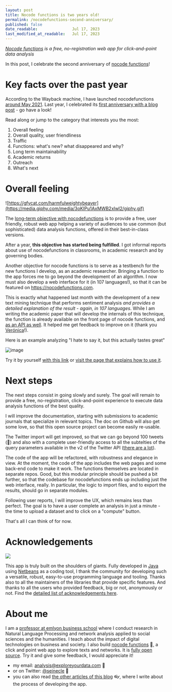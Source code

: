 ```yaml
---
layout: post
title: Nocode functions is two years old!
permalink: /nocodefunctions-second-anniversary/
published: false
date_readable:               Jul 17, 2023
last_modified_at_readable:   Jul 17, 2023
---
```

*[Nocode functions](https://nocodefunctions.com/) is a free, no-registration web app for click-and-point data analysis*

In this post, I celebrate the second anniversary of [nocode functions](https://nocodefunctions.com/)!

# Key facts over the past year

According to the Wayback machine, I have launched nocodefunctions [around May 2021](http://web.archive.org/web/20210503153337/https://nocodefunctions.com/).
Last year, I celebrated its [first anniversary with a blog post](https://nocodefunctions.com/blog/nocodefunctions-is-one-year-old/) - go have a look!

Read along or jump to the category that interests you the most:

1. Overall feeling
2. Overall quality, user friendliness
3. Traffic
4. Functions: what's new? what disappeared and why?
5. Long term maintainability
6. Academic returns
7. Outreach
8. What's next



# Overall feeling

![https://gfycat.com/harmfulweightybeaver](https://media.giphy.com/media/3oKIPu1AxMWB2xlwl2/giphy.gif)

The [long-term objective with nocodefunctions](https://nocodefunctions.com/blog/long-game/) is to provide a free, user friendly, robust web app helping a variety of audiences to use common (but sophisticated) data analysis functions, offered in their best-in-class versions.

After a year, **this objective has started being fulfilled**. I got informal reports about use of nocodefunctions in classrooms, in academic research and by governing bodies.

Another objective for nocode functions is to serve as a testbench for the new functions I develop, as an academic researcher. Bringing a function to the app forces me to go beyond the development of an algorithm. I now must also develop a web interface for it (in 107 languages!), so that it can be featured on https://nocodefunctions.com.

This is exactly what happened last month with the development of a new text mining technique that performs sentiment analysis *and provides a detailed explanation of the result - again, in 107 languages*.
While I am writing the academic paper that will develop the internals of this technique, the function is already available on the front page of nocode functions, and [as an API as well](https://nocodefunctions.com/umigon/sentiment_analysis_tool.html). It helped me get feedback to improve on it (thank you [Verónica](https://www.linkedin.com/in/ver%C3%B3nica-espinoza/)!).

Here is an example analyzing "I hate to say it, but this actually tastes great"

![image](https://user-images.githubusercontent.com/1244100/182168735-32a410a5-0224-4685-b697-e741b47cec1b.png)

Try it by yourself [with this link](https://nocodefunctions.com/api/sentimentForAText?text-lang=en&text=I%20hate%20to%20say%20it,%20but%20this%20actually%20tastes%20great&explanation=on&output-format=html&explanation-lang=en) or [visit the page that explains how to use it](https://nocodefunctions.com/umigon/sentiment_analysis_tool.html).


# Next steps

The next steps consist in going slowly and surely. The goal will remain to provide a free, no-registration, click-and-point experience to execute data analysis functions of the best quality.

I will improve the documentation, starting with submissions to academic journals that specialize in relevant topics. The doc on Github will also get some love, so that this open source project can become easily re-usable.

The Twitter import will get improved, so that we can go beyond 100 tweets (🤦) and also with a complete user-friendly access to all the subtelties of the query parameters available in the v2 of the Twitter API ([there are a lot](https://developer.twitter.com/en/docs/twitter-api/tweets/search/integrate/build-a-query)).

The code of the app will be refactored, with robustness and elegance in view. At the moment, the code of the app includes the web pages and some back-end code to make it work. The functions themselves are located in separate repos. Good, but this modular principle should be pushed a bit further, so that the codebase for nocodefunctions ends up including just the web interface, really. In particular, the logic to import files, and to export the results, should go in separate modules.

Following user reports, I will improve the UX, which remains less than perfect. The goal is to have a user complete an analysis in just a minute - the time to upload a dataset and to click on a "compute" button.

That's all I can think of for now.

# Acknowledgements

![](https://media.giphy.com/media/ZfK4cXKJTTay1Ava29/giphy.gif)

This app is truly built on the shoulders of giants. Fully developed in [Java](https://www.youtube.com/watch?v=RRubcjpTkks) using [Netbeans](https://netbeans.apache.org/) as a coding tool, I thank the community for developing such a versatile, robust, easy-to-use programming language and tooling. Thanks also to all the maintainers of the libraries that provide specific features. And thanks to all the users who provided feedback, big or not, anonymously or not. Find the [detailed list of acknowledgements here](https://nocodefunctions.com/acknowledgements.html).

# About me
I am a [professor at emlyon business school](https://www.linkedin.com/in/levallois/) where I conduct research in Natural Language Processing and network analysis applied to social sciences and the humanities. I teach about the impact of digital technologies on business and society. I also  build [nocode functions](https://nocodefunctions.com) 🔎, a click and point web app to explore texts and networks. It is [fully open source](https://github.com/seinecle/nocodefunctions). Try it and give some feedback, I would appreciate it!

* my email: [analysis@exploreyourdata.com](mailto:analysis@exploreyourdata.com) 📧
* or on Twitter: [@seinecle](https://twitter.com/seinecle) 📱
* you can also read [the other articles of this blog](https://nocodefunctions.com/blog) 👓, where I write about the process of developing the app.

